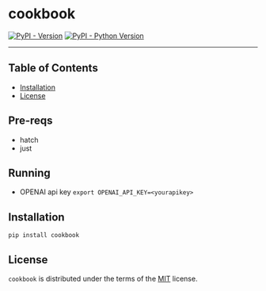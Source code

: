 # cookbook

[![PyPI - Version](https://img.shields.io/pypi/v/cookbook.svg)](https://pypi.org/project/cookbook)
[![PyPI - Python Version](https://img.shields.io/pypi/pyversions/cookbook.svg)](https://pypi.org/project/cookbook)

-----

## Table of Contents

- [Installation](#installation)
- [License](#license)


## Pre-reqs

- hatch
- just


## Running 
- OPENAI api key `export OPENAI_API_KEY=<yourapikey>`

## Installation

```console
pip install cookbook
```

## License

`cookbook` is distributed under the terms of the [MIT](https://spdx.org/licenses/MIT.html) license.
